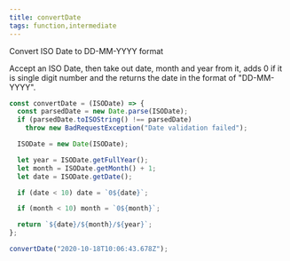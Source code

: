 ```yaml
---
title: convertDate
tags: function,intermediate
---
```


Convert ISO Date to DD-MM-YYYY format

Accept an ISO Date, then take out date, month and year from it, adds 0 if it is single digit number and the returns the date in the format of "DD-MM-YYYY".

```js
const convertDate = (ISODate) => {
  const parsedDate = new Date.parse(ISODate);
  if (parsedDate.toISOString() !== parsedDate)
    throw new BadRequestException("Date validation failed");

  ISODate = new Date(ISODate);

  let year = ISODate.getFullYear();
  let month = ISODate.getMonth() + 1;
  let date = ISODate.getDate();

  if (date < 10) date = `0${date}`;

  if (month < 10) month = `0${month}`;

  return `${date}/${month}/${year}`;
};
```

```js
convertDate("2020-10-18T10:06:43.678Z");
```
